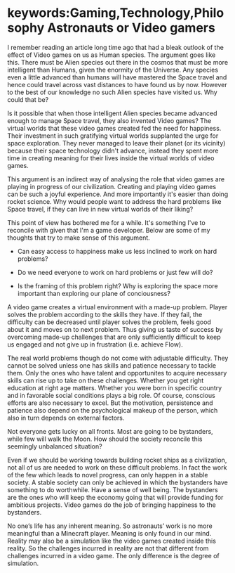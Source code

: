 
keywords:Gaming,Technology,Philosophy
Astronauts or Video gamers
===

I remember reading an article long time ago that had a bleak outlook of the effect of Video games on us as Human species. The argument goes like this. There must be Alien species out there in the cosmos that must be more intelligent than Humans, given the enormity of the Universe. Any species even a little advanced than humans will have mastered the Space travel and hence could travel across vast distances to have found us by now. However to the best of our knowledge no such Alien species have visited us. Why could that be?

Is it possible that when those intelligent Alien species became advanced enough to manage Space travel, they also invented Video games? The virtual worlds that these video games created fed the need for happiness. Their investment in such gratifying virtual worlds supplanted the urge for space exploration. They never managed to leave their planet (or its vicinity) because their space technology didn't advance, instead they spent more time in creating meaning for their lives inside the virtual worlds of video games.

This argument is an indirect way of analysing the role that video games are playing in progress of our civilization. Creating and playing video games can be such a joyful experience. And more importantly it's easier than doing rocket science. Why would people want to address the hard problems like Space travel, if they can live in new virtual worlds of their liking?

This point of view has bothered me for a while. It's something I've to reconcile with given that I'm a game developer. Below are some of my thoughts that try to make sense of this argument.

* Can easy access to happiness make us less inclined to work on hard problems?

* Do we need everyone to work on hard problems or just few will do?

* Is the framing of this problem right? Why is exploring the space more important than exploring our plane of conciousness?


A video game creates a virtual environment with a made-up problem. Player solves the problem according to the skills they have. If they fail, the difficulty can be decreased until player solves the problem, feels good about it and moves on to next problem. Thus giving us taste of success by overcoming made-up challenges that are only sufficiently difficult to keep us engaged and not give up in frustration (i.e. achieve Flow). 

The real world problems though do not come with adjustable difficulty. They cannot be solved unless one has skills and patience necessary to tackle them. Only the ones who have talent and opportunites to acquire necessary skills can rise up to take on these challenges. Whether you get right education at right age matters. Whether you were born in specific country and in favorable social conditions plays a big role. Of course, conscious efforts are also necessary to excel. But the motivation, persistence and patience also depend on the psychological makeup of the person, which also in turn depends on external factors.

Not everyone gets lucky on all fronts. Most are going to be bystanders, while few will walk the Moon. How should the society reconcile this seemingly unbalanced situation?

Even if we should be working towards building rocket ships as a civilization, not all of us are needed to work on these difficult problems. In fact the work of the few which leads to novel progress, can only happen in a stable society. A stable society can only be achieved in which the bystanders have something to do worthwhile. Have a sense of well being. The bystanders are the ones who will keep the economy going that will provide funding for ambitious projects. Video games do the job of bringing happiness to the bystanders.

No one’s life has any inherent meaning. So astronauts’ work is no more meaningful than a Minecraft player. Meaning is only found in our mind. Reality may also be a simulation like the video games created inside this reality. So the challenges incurred in reality are not that different from challenges incurred in a video game. The only difference is the degree of simulation.
